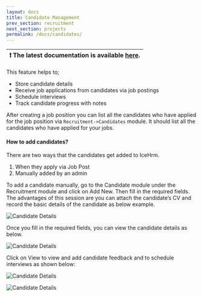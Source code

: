 ```yaml
---
layout: docs
title: Candidate Management
prev_section: recruitment
next_section: projects
permalink: /docs/candidates/
---
```


<div class="note info">
  <p></p>
</div>

| :exclamation:  The latest documentation is available [here](https://icehrm.com/explore/docs-category/recruitment/).   |
|-----------------------------------------|

This feature helps to;

- Store candidate details
- Receive job applications from candidates via job postings
- Schedule interviews
- Track candidate progress with notes


After creating a job position you can list all the candidates who have applied for the job position via <code>Recruitment->Candidates</code> module. It should list all the candidates who have applied for your jobs.

#### How to add candidates?

There are two ways that the candidates get added to IceHrm.

1. When they apply via Job Post
2. Manually added by an admin

To add a candidate manually, go to the Candidate module under the Recruitment module and click on Add New. Then fill in the required fields. The advantages of this session are you can attach the candidate’s CV and record the basic details of the candidate as below example.


![Candidate Details](https://icehrm.com/explore/wp-content/uploads/2022/12/Untitled-design-2022-12-23T103655.126.png)

Once you fill in the required fields, you can view the candidate details as below.

![Candidate Details](https://icehrm.com/explore/wp-content/uploads/2022/12/Untitled-900-%C3%97-300px-52.png)

Click on View to view and add candidate feedback and to schedule interviews as shown below:

![Candidate Details](https://icehrm.com/explore/wp-content/uploads/2022/12/Untitled-design-2022-12-23T104341.016.png)

![Candidate Details](https://icehrm.com/explore/wp-content/uploads/2022/12/Untitled-design-2022-12-23T104418.949.png)








